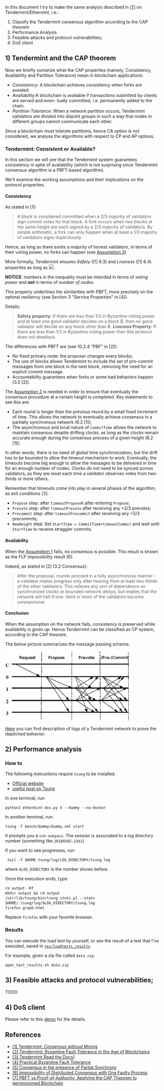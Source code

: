 In this document I try to make the same analysis described in [[7](https://eprints.soton.ac.uk/415083/2/itasec18_main.pdf)] on Tendermint/Ethermint, i.e.:

1. Classify the Tendermint consensus algorithm according to the CAP theorem
2. Performance Analysis
3. Feasible attacks and protocol vulnerabilities;
4. DoS client


## 1) Tendermint and the CAP theorem

Now we briefly sumarize what the CAP properties (namely, Consistency, Availability and Partition Tolerance) mean in blockchain applications:

- _Consistency_: A blockchain achieves consistency when forks are avoided.
- _Availability_:A blockchain is available if transactions submitted by clients are served and even-
tually committed, i.e.  permanently added to the chain.
- _Partition Tolerance_: When a network partition occurs,  Tendermint validators are divided into disjoint groups in such a way that nodes in different groups cannot communicate each other.

Since a blockchain must tolerate partitions, hence CA option is not considered, we analyse the algorithms with respect to CP and AP options. 

### Tendermint: Consistent or Available?
In this section we will see that the Tendermint system guarantees consistency in spite of availability (which is not surprising since Tendermint consensus algorithm is a PBFT-based algorithm).

We'll examine the working assumptions and their implications on the protocol properties.

#### Consistency
As stated in [1]:
> A block is considered committed when a 2/3 majority of validators sign commit votes for that block. A fork occurs when two blocks at the same height are each signed by a 2/3 majority of validators. By simple arithmetic, a fork can only happen when at least a 1/3 majority of validators signs duplicitously. 
>
Hence, as long as there exists a majority of honest validators, in terms of their voting power, no forks can happen (see [Assumption 3](tendermint-summary.md#working-assumptions))

More formally, Tendermint ensures _Safety_ ([1] 6.3) and _Liveness_ ([1] 6.4) properties as long as ![](https://latex.codecogs.com/gif.latex?N\ge3f&plus;1). 

__NOTICE__: numbers in the inequality must be intended in terms of _voting power_ and **not** in terms of _number of nodes_.

This property underlines the similarities with PBFT, more precisely on the optimal resiliency (see Section 3 "Service Properties" in [4]).

Details:
> __Safety property__: If there are less than 1/3 in Byzantine voting power and at least one good validator decides on a block B, then no good validator will decide on any block other than B.
> __Liveness Property__: If there are less than 1/3 in Byzantine voting power then this protocol does not deadlock.

The differences with PBFT are (see 10.2.4 "PBF" in [2]):
- No fixed primary node: the proposer changes every blocks;
- The  use  of blocks  allows  Tendermint  to  include  the  set  of pre-commit messages  from one block in the next block, removing the need for an explicit commit message.
- Accountability guarantees when forks or some bad behaviors happen (3.5 [2]).


The [Assumption 2](tendermint-summary.md#working-assumptions) is needed in order to ensure that eventually the consensus procedure at a certain height is completed. 
Key statements to see this are:
- Each round is longer than the previous round by a small fixed increment of time. This allows the network to eventually achieve consensus in a partially synchronous network (6.2 [1]);
- The asynchronous and local nature of `CommitTime` allows the network to maintain consensus despite drifting clocks, as long as the clocks remain accurate enough during the consensus process of a given height (6.2 [1]);

In other words, there is no need of global time synchronization, but the drift has to be bounded to allow the timeout mechanism to work. Eventually, the timeouts become big enough to allow the messages to be delivered in time for an enough number of nodes.
Clocks do not need to be synced across validators, as they are reset each time a validator observes votes from two-thirds or more others.

Remember that timeouts come into play in several phases of the algorithm, as exit conditions [3]:
- `Propose` step: after `timeoutProposeR` after entering `Propose`;
- `Prevote` step: after `timeoutPrevote` after receiving any +2/3 prevotes;
- `Precommit` step: after `timeoutPrecommit` after receiving any +2/3 precommits;
- `NewHeight` step: Set `StartTime = CommitTime+timeoutCommit` and wait until `StartTime` to receive straggler commits.

#### Availability

When the [Assumption 1](tendermint-summary.md#working-assumptions) fails, no consensus is possible. This result is known as the FLP impossibility result [6].

Indeed, as stated in [2] (3.2 Consensus):
> After the proposal, rounds proceed in a fully asynchronous manner - a
validator makes progress only after hearing from at least two-thirds of the
other validators.  This relieves any sort of dependence on synchronized clocks
or  bounded  network  delays,  but  implies  that  the  network  will  halt  if  one-
third or more of the validators become unresponsive
>

#### Conclusion
When the assumption on the network fails, consistency is preserved while availability is given up. Hence Tendermint can be classified as CP system, according to the CAP theorem.

The below picture summarizes the message passing schema:

![](../res/tendermint-messages.png)

[Here](demo-consensus.md) you can find description of logs of a Tendermint network to prove the depitched behavior.

## 2) Performance analysis

### How to
The following instructions require `tsung` to be installed.
- [Official website](http://tsung.erlang-projects.org/)
- [useful post on Tsung](https://engineering.helpshift.com/2014/tsung/)

In one terminal, run:

    python3 ethermint-dos.py 4 --dummy --no-docker
    
In another terminal, run:

    tsung -f bench/dummy/dummy.xml start

It prompts you a `ssh-askpass`. The session is associated to a log directory number (something like `20180202-2241`)

If you want to see progresses, run:

     tail -f $HOME.tsung/log/LOG_DIRECTORY/tsung.log 

where `$LOG_DIRECTORY` is the number shown before.

Once the execution ends, type:

    rm output -Rf
    mkdir output && cd output
    /usr/lib/tsung/bin/tsung_stats.pl --stats $HOME/.tsung/log/$LOG_DIRECTORY/tsung.log
    firefox graph.html
    
Replace `firefox` with your favorite browser.
    
### Results

You can execute the load test by yourself, or see the result of a test that I've executed, saved in [`res/loadtests_results`](../res/loadtests_results).

For example, given a zip file called `data.zip`:

    open_test_results.sh data.zip



## 3) Feasible attacks and protocol vulnerabilities;
TODO

## 4) DoS client

Please refer to this [demo](demo-dos.md) for the details.


## References
- [[1] Tendermint: Consensus without Mining](https://tendermint.com/static/docs/tendermint.pdf)
- [[2] Tendermint:  Byzantine Fault Tolerance in the Age of Blockchains](https://allquantor.at/blockchainbib/pdf/buchman2016tendermint.pdf)
- [[3] Tendermint Read the Docs](http://tendermint.readthedocs.io/projects/tools/en/master/index.html#)]
- [[4] Practical Byzantine Fault Tolerance](http://pmg.csail.mit.edu/papers/osdi99.pdf)
- [[5] Consensus in the presence of Partial Synchrony](https://groups.csail.mit.edu/tds/papers/Lynch/jacm88.pdf)
- [[6] Impossibility of Distributed Consensus with One Faulty Process](https://groups.csail.mit.edu/tds/papers/Lynch/jacm85.pdf)
- [[7] PBFT vs Proof-of-Authority: Applying the CAP Theorem to permissioned Blockchain](https://eprints.soton.ac.uk/415083/2/itasec18_main.pdf)
